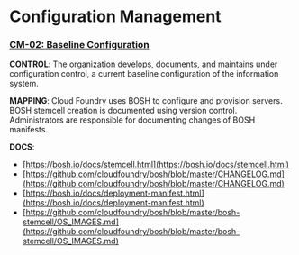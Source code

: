 # Configuration Management


<a name="cm-02"></a>
### [CM-02: Baseline Configuration](https://web.nvd.nist.gov/view/800-53/Rev4/control?controlName=CM-2)

**CONTROL**: The organization develops, documents, and maintains under configuration control, a current baseline configuration of the information system.

**MAPPING**: Cloud Foundry uses BOSH to configure and provision servers. BOSH stemcell creation is documented using version control. Administrators are responsible for documenting changes of BOSH manifests.

**DOCS**:
* [https://bosh.io/docs/stemcell.html](https://bosh.io/docs/stemcell.html)
* [https://github.com/cloudfoundry/bosh/blob/master/CHANGELOG.md](https://github.com/cloudfoundry/bosh/blob/master/CHANGELOG.md)
* [https://bosh.io/docs/deployment-manifest.html](https://bosh.io/docs/deployment-manifest.html)
* [https://github.com/cloudfoundry/bosh/blob/master/bosh-stemcell/OS_IMAGES.md](https://github.com/cloudfoundry/bosh/blob/master/bosh-stemcell/OS_IMAGES.md)
